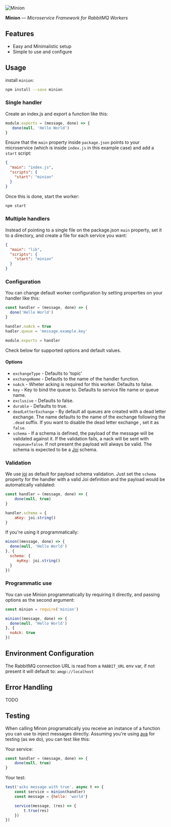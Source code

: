 ![Minion](https://68.media.tumblr.com/avatar_c972768606a9_128.png)

**Minion**  —  _Microservice Framework for RabbitMQ Workers_

## Features

 - Easy and Minimalistic setup
 - Simple to use and configure

## Usage

install `minion`:

```bash
npm install --save minion
```

### Single handler

Create an index.js and export a function like this:

```javascript
module.exports = (message, done) => {
   done(null, 'Hello World')
}
```

Ensure that the `main` property inside `package.json` points to your microservice (which is inside `index.js` in this example case) and add a `start` script:

```json
{
  "main": "index.js",
  "scripts": {
    "start": "minion"
  }
}
```

Once this is done, start the worker:

```bash
npm start
```

### Multiple handlers

Instead of pointing to a single file on the package.json `main` property, set it to a directory, and create a file for each service you want:

```json
{
  "main": "lib",
  "scripts": {
    "start": "minion"
  }
}
```

### Configuration

You can change default worker configuration by setting properties on your handler like this:

```javascript
const handler = (message, done) => {
  done('Hello World')
}

handler.noAck = true
hadler.queue = 'message.example.key'

module.exports = handler
```

Check below for supported options and default values.

#### Options
- `exchangeType` - Defaults to 'topic'
- `exchangeName` - Defautls to the name of the handler function.
- `noAck` - Wheter acking is required for this worker. Defaults to false.
- `key` - Key to bind the queue to. Defaults to service file name or queue name.
- `exclusive` - Defaults to false.
- `durable` - Defaults to true. 
- `deadLetterExchange` - By default all queues are created with a dead letter exchange. The name defaults to the name of the exchange following the `.dead` suffix. If you want to disable the dead letter exchange , set it as `false`.
- `schema` - If a schema is defined, the payload of the message will be validated against it. If the validation fails, a nack will be sent with `requeue=false`. If not present the payload will always be valid. The schema is expected to be a [Joi](https://github.com/hapijs/joi) schema.

### Validation

We use [joi](https://github.com/hapijs/joi) as default for payload schema validation. Just set the `schema` property for the handler with a valid Joi definition and the payload would be automatically validated:

```js
const handler = (message, done) => {
    done(null, true)
}

handler.schema = {
    aKey: joi.string()
}
```

If you're using it programmatically:

```js
minon((message, done) => {
  done(null, 'Hello World')
}, {
  schema: {
     myKey: joi.string()
  }
})
```

### Programmatic use

You can use Minion programmatically by requiring it directly, and passing options as the second argument:

```js
const minion = require('minion')

minion((message, done) => {
  done(null, 'Hello World')
}, {
  noAck: true
})
```

## Environment Configuration

The RabbitMQ connection URL is read from a `RABBIT_URL` env var, if not present it will default to: `amqp://localhost`

## Error Handling

TODO

## Testing

When calling Minon programatically you receive an instance of a function you can use to inject messages directly.
Assuming you're using [ava](https://github.com/sindresorhus/ava) for testing (as we do), you can test like this:

Your service:
```javascript
const handler = (message, done) => {
    done(null, true)
}
```

Your test:
```javascript
test('acks message with true', async t => {
    const service = minion(handler)
    const message = {hello: 'world'}

    service(message, (res) => {
        t.true(res)
    })
})
```
